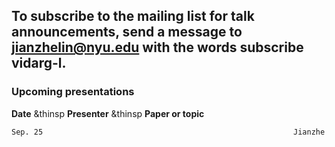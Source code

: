 ## To subscribe to the mailing list for talk announcements, send a message to **<jianzhelin@nyu.edu>** with the words subscribe vidarg-l. 
### Upcoming presentations

**Date**        &thinsp                                                  **Presenter**        &thinsp                      **Paper or topic**
```markdown 
Sep. 25                                                        Jianzhe Lin                             Multi-Object Tracking
                                                                                                       Simple Online and Realtime Tracking with a Deep Association Metric[link](https://arxiv.org/abs/1703.07402/)
```
